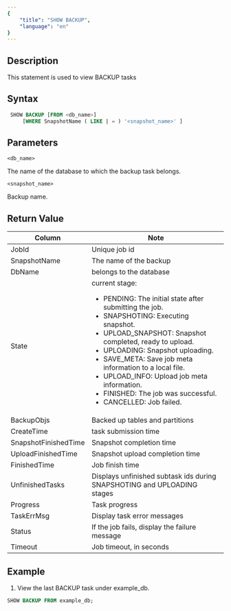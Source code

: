 ```yaml
---
{
    "title": "SHOW BACKUP",
    "language": "en"
}
---
```


<!--
Licensed to the Apache Software Foundation (ASF) under one
or more contributor license agreements.  See the NOTICE file
distributed with this work for additional information
regarding copyright ownership.  The ASF licenses this file
to you under the Apache License, Version 2.0 (the
"License"); you may not use this file except in compliance
with the License.  You may obtain a copy of the License at

  http://www.apache.org/licenses/LICENSE-2.0

Unless required by applicable law or agreed to in writing,
software distributed under the License is distributed on an
"AS IS" BASIS, WITHOUT WARRANTIES OR CONDITIONS OF ANY
KIND, either express or implied.  See the License for the
specific language governing permissions and limitations
under the License.
-->


## Description

This statement is used to view BACKUP tasks

## Syntax

```sql
 SHOW BACKUP [FROM <db_name>]
     [WHERE SnapshotName ( LIKE | = ) '<snapshot_name>' ]
```

## Parameters

`<db_name>`

The name of the database to which the backup task belongs.

`<snapshot_name>`

Backup name.

## Return Value

| Column | Note |
| -- | -- |
| JobId | Unique job id |
| SnapshotName | The name of the backup |
| DbName | belongs to the database |
| State | current stage:<ul><li>PENDING: The initial state after submitting the job.</li><li>SNAPSHOTING: Executing snapshot.</li><li>UPLOAD_SNAPSHOT: Snapshot completed, ready to upload.</li><li>UPLOADING: Snapshot uploading.</li><li>SAVE_META: Save job meta information to a local file.</li><li>UPLOAD_INFO: Upload job meta information.</li><li>FINISHED: The job was successful.</li><li>CANCELLED: Job failed.</li></ul> |
| BackupObjs | Backed up tables and partitions |
| CreateTime | task submission time |
| SnapshotFinishedTime | Snapshot completion time |
| UploadFinishedTime | Snapshot upload completion time |
| FinishedTime | Job finish time |
| UnfinishedTasks | Displays unfinished subtask ids during SNAPSHOTING and UPLOADING stages |
| Progress |  Task progress |
| TaskErrMsg | Display task error messages |
| Status | If the job fails, display the failure message |
| Timeout | Job timeout, in seconds |

## Example

1. View the last BACKUP task under example_db.

```sql
SHOW BACKUP FROM example_db;
```

